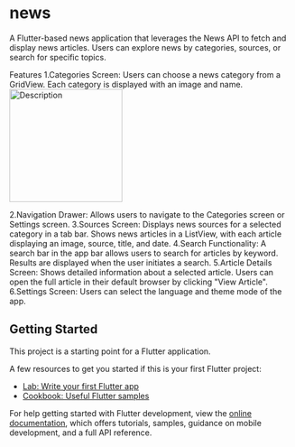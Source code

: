 # news
A Flutter-based news application that leverages the News API to fetch and display news articles. Users can explore news by categories, sources, or search for specific topics.

Features
1.Categories Screen:
Users can choose a news category from a GridView. Each category is displayed with an image and name.
<img src="//github.com/dodaaya/news/assets/133582421/a072f19a-87b5-4d41-b23a-5641a6edfd09" alt="Description" width="200"/>

2.Navigation Drawer:
Allows users to navigate to the Categories screen or Settings screen.
3.Sources Screen:
Displays news sources for a selected category in a tab bar.
Shows news articles in a ListView, with each article displaying an image, source, title, and date.
4.Search Functionality:
A search bar in the app bar allows users to search for articles by keyword.
Results are displayed when the user initiates a search.
5.Article Details Screen:
Shows detailed information about a selected article.
Users can open the full article in their default browser by clicking "View Article".
6.Settings Screen:
Users can select the language and theme mode of the app.

## Getting Started

This project is a starting point for a Flutter application.

A few resources to get you started if this is your first Flutter project:

- [Lab: Write your first Flutter app](https://docs.flutter.dev/get-started/codelab)
- [Cookbook: Useful Flutter samples](https://docs.flutter.dev/cookbook)

For help getting started with Flutter development, view the
[online documentation](https://docs.flutter.dev/), which offers tutorials,
samples, guidance on mobile development, and a full API reference.
